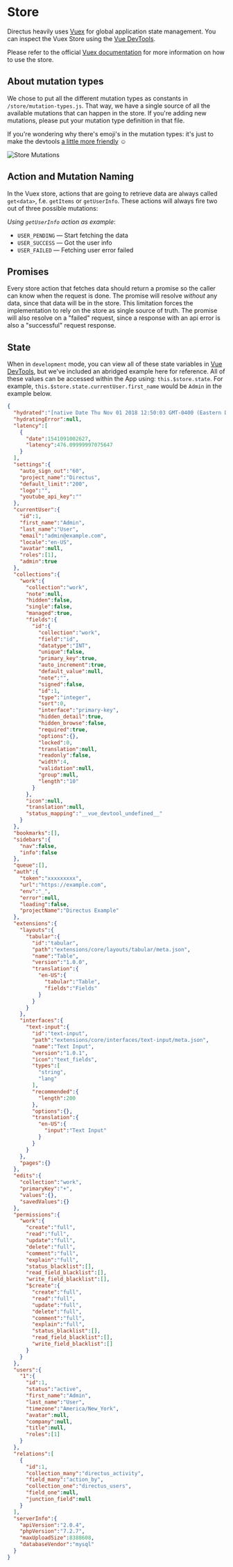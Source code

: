 # Store

Directus heavily uses [Vuex](https://vuex.vuejs.org/guide/) for global application state management. You can inspect the Vuex Store using the [Vue DevTools](https://github.com/vuejs/vue-devtools).

Please refer to the official [Vuex documentation](https://vuex.vuejs.org/guide/) for more information on how to use the store.

## About mutation types

We chose to put all the different mutation types as constants in `/store/mutation-types.js`. That way, we have a single source of all the available mutations that can happen in the store. If you're adding new mutations, please put your mutation type definition in that file.

If you're wondering why there's emoji's in the mutation types: it's just to make the devtools [a little more friendly](https://medium.com/@rijk/make-your-vuex-mutation-names-friendly-7e4b53597cd0) ☺️

![Store Mutations](/img/store/emoji.png)


## Action and Mutation Naming

In the Vuex store, actions that are going to retrieve data are always called `get<data>`, f.e. `getItems` or `getUserInfo`. These actions will always fire two out of three possible mutations:

_Using `getUserInfo` action as example_:

* `USER_PENDING` — Start fetching the data
* `USER_SUCCESS` — Got the user info
* `USER_FAILED` — Fetching user error failed


## Promises
Every store action that fetches data should return a promise so the caller can know when the request is done. The promise will resolve _without_ any data, since that data will be in the store. This limitation forces the implementation to rely on the store as single source of truth. The promise will also resolve on a "failed" request, since a response with an api error is also a "successful" request response.

## State

When in `development` mode, you can view all of these state variables in [Vue DevTools](https://github.com/vuejs/vue-devtools), but we've included an abridged example here for reference. All of these values can be accessed within the App using: `this.$store.state`. For example, `this.$store.state.currentUser.first_name` would be `Admin` in the example below.

```json
{
  "hydrated":"[native Date Thu Nov 01 2018 12:50:03 GMT-0400 (Eastern Daylight Time)]",
  "hydratingError":null,
  "latency":[
    {
      "date":1541091002627,
      "latency":476.09999997075647
    }
  ],
  "settings":{
    "auto_sign_out":"60",
    "project_name":"Directus",
    "default_limit":"200",
    "logo":"",
    "youtube_api_key":""
  },
  "currentUser":{
    "id":1,
    "first_name":"Admin",
    "last_name":"User",
    "email":"admin@example.com",
    "locale":"en-US",
    "avatar":null,
    "roles":[1],
    "admin":true
  },
  "collections":{
    "work":{
      "collection":"work",
      "note":null,
      "hidden":false,
      "single":false,
      "managed":true,
      "fields":{
        "id":{
          "collection":"work",
          "field":"id",
          "datatype":"INT",
          "unique":false,
          "primary_key":true,
          "auto_increment":true,
          "default_value":null,
          "note":"",
          "signed":false,
          "id":1,
          "type":"integer",
          "sort":0,
          "interface":"primary-key",
          "hidden_detail":true,
          "hidden_browse":false,
          "required":true,
          "options":{},
          "locked":0,
          "translation":null,
          "readonly":false,
          "width":4,
          "validation":null,
          "group":null,
          "length":"10"
        }
      },
      "icon":null,
      "translation":null,
      "status_mapping":"__vue_devtool_undefined__"
    }
  },
  "bookmarks":[],
  "sidebars":{
    "nav":false,
    "info":false
  },
  "queue":[],
  "auth":{
    "token":"xxxxxxxxx",
    "url":"https://example.com",
    "env":"_",
    "error":null,
    "loading":false,
    "projectName":"Directus Example"
  },
  "extensions":{
    "layouts":{
      "tabular":{
        "id":"tabular",
        "path":"extensions/core/layouts/tabular/meta.json",
        "name":"Table",
        "version":"1.0.0",
        "translation":{
          "en-US":{
            "tabular":"Table",
            "fields":"Fields"
          }
        }
      }
    },
    "interfaces":{
      "text-input":{
        "id":"text-input",
        "path":"extensions/core/interfaces/text-input/meta.json",
        "name":"Text Input",
        "version":"1.0.1",
        "icon":"text_fields",
        "types":[
          "string",
          "lang"
        ],
        "recommended":{
          "length":200
        },
        "options":{},
        "translation":{
          "en-US":{
            "input":"Text Input"
          }
        }
      }
    },
    "pages":{}
  },
  "edits":{
    "collection":"work",
    "primaryKey":"+",
    "values":{},
    "savedValues":{}
  },
  "permissions":{
    "work":{
      "create":"full",
      "read":"full",
      "update":"full",
      "delete":"full",
      "comment":"full",
      "explain":"full",
      "status_blacklist":[],
      "read_field_blacklist":[],
      "write_field_blacklist":[],
      "$create":{
        "create":"full",
        "read":"full",
        "update":"full",
        "delete":"full",
        "comment":"full",
        "explain":"full",
        "status_blacklist":[],
        "read_field_blacklist":[],
        "write_field_blacklist":[]
      }
    }
  },
  "users":{
    "1":{
      "id":1,
      "status":"active",
      "first_name":"Admin",
      "last_name":"User",
      "timezone":"America/New_York",
      "avatar":null,
      "company":null,
      "title":null,
      "roles":[1]
    }
  },
  "relations":[
    {
      "id":1,
      "collection_many":"directus_activity",
      "field_many":"action_by",
      "collection_one":"directus_users",
      "field_one":null,
      "junction_field":null
    }
  ],
  "serverInfo":{
    "apiVersion":"2.0.4",
    "phpVersion":"7.2.7",
    "maxUploadSize":8388608,
    "databaseVendor":"mysql"
  }
}
```

